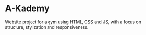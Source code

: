 # A-Kademy
Website project for a gym using HTML, CSS and JS, with a focus on structure, stylization and responsiveness.
